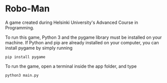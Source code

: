 # Robo-Man
A game created during Helsinki University's Advanced Course in Programming.

To run this game, Python 3 and the pygame library must be installed on your machine.
If Python and pip are already installed on your computer, you can install pygame by simply running
```
pip install pygame
```

To run the game, open a terminal inside the app folder, and type
```
python3 main.py
```
